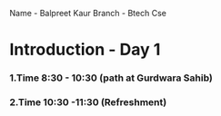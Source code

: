 Name - Balpreet Kaur
Branch - Btech Cse

# Introduction - Day 1

### 1.Time 8:30 - 10:30 (path at Gurdwara Sahib)
### 2.Time 10:30 -11:30 (Refreshment)




   



